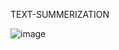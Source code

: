 TEXT-SUMMERIZATION

![image](https://github.com/user-attachments/assets/c0c8ecbb-82f5-4433-8d70-aedddfe4b9fe)
